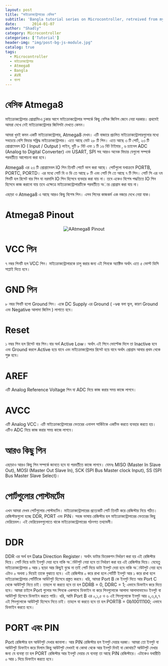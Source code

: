 ```yaml
---
layout: post
title: "মাইক্রোকন্ট্রোলারের বেসিক"
subtitle: 'Bangla tutorial series on Microcontroller, retreived from my previous blog d15tech.com. Dated here according to the original published date.'
date:       2014-01-07
author: "Shadly"
category: Microcontroller
categories: ['Tutorial']
header-img: "img/post-bg-js-module.jpg"
catalog: true
tags:
  - Microcontroller
  - মাইক্রোকন্ট্রোলার
  - Atmega8
  - Bangla
  - AVR
  - বাংলা
---
```



# বেসিক Atmega8 
মাইক্রোকন্ট্রোলার প্রোগ্রামিংএ ঢুকার আগে মাইক্রোকন্ট্রোলার সম্পর্কে কিছু বেসিক জিনিস জেনে নেয়া দরকার। প্রথমেই আমরা দেখে নেই মাইক্রোকন্ট্রোলার জিনিসটা দেখতে কেমন।

আমরা খুবই কমন একটি মাইক্রোকন্ট্রোলার, Atmega8 দেখব। এটি বাজারে প্রচলিত মাইক্রোকন্ট্রোলারগুলোর মধ্যে সবচেয়ে বেশি ফিচার সম্ব্রিদ্ধ মাইক্রোকন্ট্রোলার। এতে আছে মোট ২৮ টি পিন। এতে আছে ৩ টি পোর্ট, ২৩ টি প্রোগ্রামেবল IO ( Input / Output ) লাইন, দুটি ৮ বিট এবং ১ টি ১৬ বিট টাইমার , ৬ চ্যানেল ADC (Analog to Digital Converter) এবং USART, SPI সহ আরও অনেক ফিচার যেগুলো সম্পর্কে পরবর্তীতে আলোচনা করা হবে।

Atmega8 এর ২৩ টি প্রোগ্রামেবল IO পিন তিনটি পোর্টে ভাগ করা আছে। পোর্টগুলো যথাক্রমে PORTB, PORTC, PORTD। এর মধ্যে পোর্ট বি ও ডি তে আছে ৮ টি এবং পোর্ট সি তে আছে ৭ টি পিন। পোর্ট সি এর ৭ম পিনটি হল রিসেট বার পিন যা নরমালি IO পিন হিসেবে ব্যবহার করা যায় না। তবে একেও বিশেষ পদ্ধতিতে IO পিন হিসেবে কাজ করানো যায় তবে এক্ষেত্রে মাইক্রোকন্ট্রোলারটিকে পরবর্তীতে অার প্রোগ্রাম করা যায় না।

এছাড়া ও Atmega8 এ আছে আরও কিছু বিশেষ পিন। এসব পিনের কাজকর্ম এক নজরে দেখে নেয়া যাক।

# Atmega8 Pinout
<div style="text-align:center"><img src ="https://web.archive.org/web/20150807201234if_/http://d15tech.com/wp-content/uploads/2015/01/atmega8.png" alt ="AAtmega8 Pinout"/></div>

# VCC পিন 
৭ নম্বর পিনটি হল VCC পিন। মাইক্রোকন্ট্রোলারকে চালু করার জন্য এই পিনকে অ্যাক্টিভ অর্থাৎ এতে ৫ ভোল্ট ডিসি সাপ্লাই দিতে হবে।

# GND পিন  
৮ নম্বর পিনটি হলো Ground পিন। একে DC Supply এর Ground ( -ve বলা ভুল, কারণ Ground এবং Negative আলাদা জিনিস ) লাগাতে হবে।

# Reset  
১ নম্বর পিন হল রিসেট বার পিন।বার অর্থ Active Low। অর্থাৎ এই পিনে ভোল্টেজ দিলে তা Inactive হবে এবং Ground করলে Active হয়ে যাবে এবং মাইক্রোকন্ট্রোলার রিসেট হয়ে যাবে অর্থাৎ প্রোগ্রাম আবার প্রথম থেকে শুরু হবে।

# AREF  
এটি Analog Reference Voltage পিন যা ADC নিয়ে কাজ করার সময় কাজে লাগবে।

# AVCC  
এটি Analog VCC। এটি মাইক্রোকন্ট্রোলারের ভেতরের এনালগ সার্কিটকে একটিভ করতে ব্যবহার করতে হয়।এটিও ADC নিয়ে কাজ করার সময় কাজে লাগবে।

# আরও কিছু পিন  
এছাড়াও আরও কিছু পিন সম্পর্কে জানতে হবে যা পরবর্তীতে কাজে লাগবে। যেমনঃ MISO (Master In Slave Out), MOSI (Master Out Slave In), SCK (SPI Bus Master clock Input), SS (SPI Bus Master Slave Select)।

# পোর্টগুলোর পোস্টমর্টেম
এখন আমরা দেখব পোর্টগুলোর পোস্টমর্টেম। মাইক্রোকন্ট্রোলারের প্রত্যেকটি পোর্ট তিনটি করে রেজিস্টার নিয়ে গঠিত। রেজিস্টারগুলো হচ্ছে DDR, PORT এবং PIN। সহজ ভাষায় রেজিস্টার হল মাইক্রোকন্ট্রোলারের ভেতরের কিছু ভেরিয়েবল। এই ভেরিয়েবলগুলোতে থাকে মাইক্রোকন্ট্রোলারের গঠনগত তথ্যাবলী।

# DDR 
DDR এর অর্থ হল Data Direction Register। অর্থাৎ ডাটার ডিরেকশন নির্ধারণ করা হয় এই রেজিস্টার দিয়ে। পোর্ট দিয়ে ডাটা ইনপুট দেয়া হবে নাকি অাউটপুট নেয়া হবে তা নির্ধারণ করা হয় এই রেজিস্টার দিয়ে। যেহেতু মাইক্রোকন্ট্রোলার ০ আর ১ ছাড়া আর কিছুই বুঝে না তাই পোর্ট দিয়ে ডাটা ইনপুট দেয়া হবে নাকি অাউটপুট নেয়া হবে এটাও ০ অথবা ১ দিয়েই তাকে বুঝাতে হবে। এই রেজিস্টার ০ করে রাখা হলে পোর্টটি ইনপুট আর ১ করে রাখা হলে মাইক্রোকন্ট্রোলার পোর্টটিকে আউটপুট হিসেবে প্রস্তুত করবে। ধরি, আমরা Port B কে ইনপুট দিতে আর Port C থেকে আউটপুট নিতে চাই। তাহলে যা করতে হবে তা হল DDRB = 0, DDRC = 1; এভাবে ডিফাইন করে দিতে হবে। আমরা চাইলে Port গুলোর সব পিনকে একসাথে ডিফাইন না করে পিনগুলোকে আলাদা আলাদাভাবেও ইনপুট বা আউটপুট হিসেবে ডিফাইন করতে পারি। ধরি, আমি Port B এর ০,১,৫ ও ৬ এই পিনগুলোকে ইনপুট আর ২,৩,৪,৭ এই পিনগুলোকে আউটপুট হিসেবে নিতে চাই। তাহলে যা করতে হবে তা হল PORTB = 0b10011100; এভাবে ডিফাইন করতে হবে।

# PORT এবং PIN 
Port রেজিস্টার হল আউটপুট দেখার জানালা। আর PIN রেজিস্টার হল ইনপুট দেয়ার দরজা। আমরা তো ইনপুট বা আউটপুট ডিফাইন করে দিলাম কিন্তু আউটপুট দেখবই বা কোথা থেকে আর ইনপুট দিবই বা কোথায়? আউটপুট দেখার জন্য যে ব্যবস্থা তা হল PORT রেজিস্টার আর ইনপুট দেয়ার যে ব্যবস্থা তা আছে PIN রেজিস্টারে। এটাকেও যথারীতি ০ আর ১ দিয়ে ডিফাইন করতে হবে।